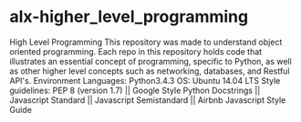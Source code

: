 # alx-higher_level_programming
High Level Programming This repository was made to understand object oriented programming. Each repo in this repository holds code that illustrates an essential concept of programming, specific to Python, as well as other higher level concepts such as networking, databases, and Restful API's.  Environment Languages: Python3.4.3 OS: Ubuntu 14.04 LTS Style guidelines: PEP 8 (version 1.7) || Google Style Python Docstrings || Javascript Standard || Javascript Semistandard || Airbnb Javascript Style Guide
